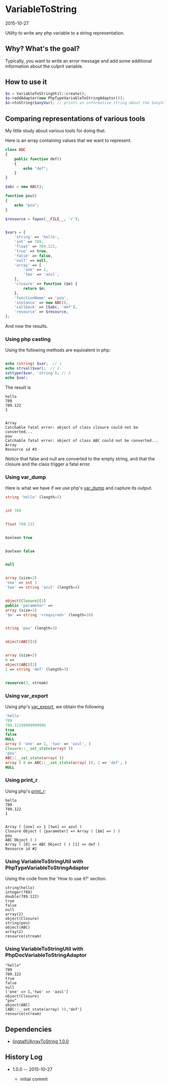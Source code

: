 VariableToString
=====================
2015-10-27




Utility to write any php variable to a string representation.



Why? What's the goal?
---------

Typically, you want to write an error message and add some additional information about the culprit variable.



How to use it
-------------------

```php
$o = VariableToStringUtil::create();
$o->addAdaptor(new PhpTypeVariableToStringAdaptor());
$o->toString($anyVar); // prints an informative string about the $anyVar
```



Comparing representations of various tools
------------------------------------

My little study about various tools for doing that.


Here is an array containing values that we want to represent.


```php
class ABC
{
    public function def()
    {
        echo "def";
    }
}

$abc = new ABC();

function pou()
{
    echo "pou";
}

$resource = fopen(__FILE__, 'r');


$vars = [
    'string' => 'hello',
    'int' => 789,
    'float' => 789.122,
    'true' => true,
    'false' => false,
    'null' => null,
    'array' => [
        'one' => 1,
        'two' => 'azul',
    ],
    'closure' => function ($m) {
        return $m;
    },
    'functionName' => 'pou',
    'instance' => new ABC(),
    'callback' => [$abc, 'def'],
    'resource' => $resource,
];
```



And now the results.

### Using php casting

Using the following methods are equivalent in php: 


```php

echo (string) $var;  // 1
echo strval($var);  // 2
settype($var, 'string'); // 3
echo $var;

```

The result is 

```
hello
789
789.122
1


Array
Catchable fatal error: object of class closure could not be converted...
pou
Catchable fatal error: object of class ABC could not be converted...
Array
Resource id #3
```


Notice that false and null are converted to the empty string,
and that the closure and the class trigger a fatal error.


### Using var_dump

Here is what we have if we use php's [var_dump](http://php.net/manual/en/function.var-dump.php) and 
capture its output.


```php 
string 'hello' (length=5)


int 789


float 789.122


boolean true


boolean false


null


array (size=2)
'one' => int 1
'two' => string 'azul' (length=4)


object(Closure)[3]
public 'parameter' =>
array (size=1)
'$m' => string '<required>' (length=10)


string 'pou' (length=3)


object(ABC)[4]


array (size=2)
0 =>
object(ABC)[2]
1 => string 'def' (length=3)


resource(3, stream)
```

### Using var_export


Using php's [var_export](http://php.net/manual/en/function.var-export.php), we obtain the following


```php
'hello'
789
789.12199999999996
true
false
NULL
array ( 'one' => 1, 'two' => 'azul', )
Closure::__set_state(array( ))
'pou'
ABC::__set_state(array( ))
array ( 0 => ABC::__set_state(array( )), 1 => 'def', )
NULL
```



### Using print_r 


Using php's [print_r](http://php.net/manual/en/function.print-r.php):

```
hello
789
789.122
1


Array ( [one] => 1 [two] => azul )
Closure Object ( [parameter] => Array ( [$m] => ) )
pou
ABC Object ( )
Array ( [0] => ABC Object ( ) [1] => def )
Resource id #2
```


### Using VariableToStringUtil with PhpTypeVariableToStringAdaptor


Using the code from the 'How to use it?' section.



```
string(hello)
integer(789)
double(789.122)
true
false
null
array(2)
object(Closure)
string(pou)
object(ABC)
array(2)
resource(stream)
```



### Using VariableToStringUtil with PhpDocVariableToStringAdaptor


```
"hello"
789
789.122
true
false
null
['one' => 1,'two' => 'azul']
object(Closure)
"pou"
object(ABC)
[ABC::__set_state(array( )),'def']
resource(stream)
```   



Dependencies
------------------

- [lingtalfi/ArrayToString 1.0.0](https://github.com/lingtalfi/ArrayToString)




History Log
------------------
    
- 1.0.0 -- 2015-10-27

    - initial commit
    
    
    
    